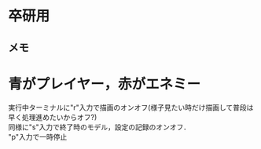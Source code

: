 # 卒研用

## メモ

# 青がプレイヤー，赤がエネミー

実行中ターミナルに"r"入力で描画のオンオフ(様子見たい時だけ描画して普段は早く処理進めたいからオフ?)<br>
同様に"s"入力で終了時のモデル，設定の記録のオンオフ．<br>
"p"入力で一時停止
